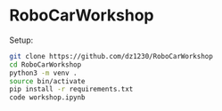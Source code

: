 # RoboCarWorkshop

Setup:

```bash
git clone https://github.com/dz1230/RoboCarWorkshop
cd RoboCarWorkshop
python3 -m venv .
source bin/activate
pip install -r requirements.txt
code workshop.ipynb
```
